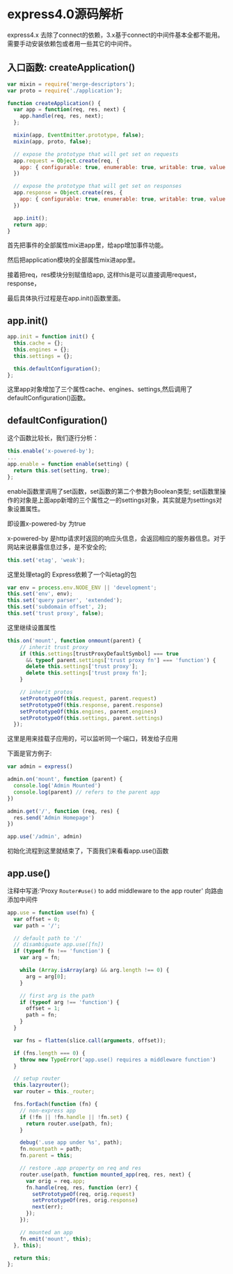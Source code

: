 # express4.0源码解析

express4.x 去除了connect的依赖，3.x基于connect的中间件基本全都不能用。需要手动安装依赖包或者用一些其它的中间件。

## 入口函数: createApplication()
```js
var mixin = require('merge-descriptors');
var proto = require('./application');

function createApplication() {
  var app = function(req, res, next) {
    app.handle(req, res, next);
  };

  mixin(app, EventEmitter.prototype, false);
  mixin(app, proto, false);

  // expose the prototype that will get set on requests
  app.request = Object.create(req, {
    app: { configurable: true, enumerable: true, writable: true, value: app }
  })

  // expose the prototype that will get set on responses
  app.response = Object.create(res, {
    app: { configurable: true, enumerable: true, writable: true, value: app }
  })

  app.init();
  return app;
}
```
首先把事件的全部属性mix进app里，给app增加事件功能。

然后把application模块的全部属性mix进app里。

接着把req，res模块分别赋值给app, 这样this是可以直接调用request，response，

最后具体执行过程是在app.init()函数里面。

## app.init()
```js
app.init = function init() {
  this.cache = {};
  this.engines = {};
  this.settings = {};

  this.defaultConfiguration();
};
```

这里app对象增加了三个属性cache、engines、settings,然后调用了defaultConfiguration()函数。

## defaultConfiguration()
这个函数比较长，我们逐行分析：
```js
this.enable('x-powered-by');
...
app.enable = function enable(setting) {
  return this.set(setting, true);
};
```
enable函数里调用了set函数，set函数的第二个参数为Boolean类型; set函数里操作的对象是上面app新增的三个属性之一的settings对象，其实就是为settings对象设置属性。

即设置x-powered-by 为true

x-powered-by 是http请求时返回的响应头信息，会返回相应的服务器信息。对于网站来说暴露信息过多，是不安全的;

```js
this.set('etag', 'weak');
```

这里处理etag的 Express依赖了一个叫etag的包

```js
var env = process.env.NODE_ENV || 'development';
this.set('env', env);
this.set('query parser', 'extended');
this.set('subdomain offset', 2);
this.set('trust proxy', false);
```

这里继续设置属性

```js
this.on('mount', function onmount(parent) {
    // inherit trust proxy
    if (this.settings[trustProxyDefaultSymbol] === true
      && typeof parent.settings['trust proxy fn'] === 'function') {
      delete this.settings['trust proxy'];
      delete this.settings['trust proxy fn'];
    }

    // inherit protos
    setPrototypeOf(this.request, parent.request)
    setPrototypeOf(this.response, parent.response)
    setPrototypeOf(this.engines, parent.engines)
    setPrototypeOf(this.settings, parent.settings)
  });
```
这里是用来挂载子应用的，可以监听同一个端口，转发给子应用

下面是官方例子:
```js
var admin = express()

admin.on('mount', function (parent) {
  console.log('Admin Mounted')
  console.log(parent) // refers to the parent app
})

admin.get('/', function (req, res) {
  res.send('Admin Homepage')
})

app.use('/admin', admin)
```

初始化流程到这里就结束了，下面我们来看看app.use()函数

## app.use()
注释中写道:'Proxy `Router#use()` to add middleware to the app router' 向路由添加中间件
```js
app.use = function use(fn) {
  var offset = 0;
  var path = '/';

  // default path to '/'
  // disambiguate app.use([fn])
  if (typeof fn !== 'function') {
    var arg = fn;

    while (Array.isArray(arg) && arg.length !== 0) {
      arg = arg[0];
    }

    // first arg is the path
    if (typeof arg !== 'function') {
      offset = 1;
      path = fn;
    }
  }

  var fns = flatten(slice.call(arguments, offset));

  if (fns.length === 0) {
    throw new TypeError('app.use() requires a middleware function')
  }

  // setup router
  this.lazyrouter();
  var router = this._router;

  fns.forEach(function (fn) {
    // non-express app
    if (!fn || !fn.handle || !fn.set) {
      return router.use(path, fn);
    }

    debug('.use app under %s', path);
    fn.mountpath = path;
    fn.parent = this;

    // restore .app property on req and res
    router.use(path, function mounted_app(req, res, next) {
      var orig = req.app;
      fn.handle(req, res, function (err) {
        setPrototypeOf(req, orig.request)
        setPrototypeOf(res, orig.response)
        next(err);
      });
    });

    // mounted an app
    fn.emit('mount', this);
  }, this);

  return this;
};
```